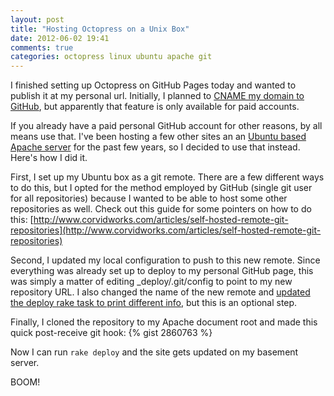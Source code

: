 ```yaml
---
layout: post
title: "Hosting Octopress on a Unix Box"
date: 2012-06-02 19:41
comments: true
categories: octopress linux ubuntu apache git
---
```


I finished setting up Octopress on GitHub Pages today and wanted to publish it at my personal url. Initially, I planned to [CNAME my domain to GitHub](https://github.com/blog/315-cname-support-for-github-pages), but apparently that feature is only available for paid accounts.

If you already have a paid personal GitHub account for other reasons, by all means use that. I've been hosting a few other sites an an [Ubuntu based Apache server](http://www.flickr.com/photos/devinwadsworth/3485096700/) for the past few years, so I decided to use that instead. Here's how I did it.

First, I set up my Ubuntu box as a git remote. There are a few different ways to do this, but I opted for the method employed by GitHub (single git user for all repositories) because I wanted to be able to host some other repositories as well. Check out this guide for some pointers on how to do this: [http://www.corvidworks.com/articles/self-hosted-remote-git-repositories](http://www.corvidworks.com/articles/self-hosted-remote-git-repositories)

Second, I updated my local configuration to push to this new remote. Since everything was already set up to deploy to my personal GitHub page, this was simply a matter of editing _deploy/.git/config to point to my new repository URL. I also changed the name of the new remote and [updated the deploy rake task to print different info](https://github.com/daymun/devinwadsworth.com/commit/7a67baf7f6bc915c4c14a8258f2faa1a2de89983), but this is an optional step.

Finally, I cloned the repository to my Apache document root and made this quick post-receive git hook:
{% gist 2860763 %}

Now I can run ```rake deploy``` and the site gets updated on my basement server.

BOOM!
